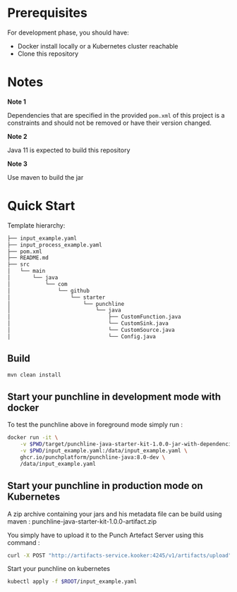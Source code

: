 # Prerequisites

For development phase, you should have:

- Docker install locally or a Kubernetes cluster reachable
- Clone this repository

# Notes

**Note 1**

Dependencies that are specified in the provided `pom.xml` of this project is a constraints and should not be removed or have their version changed.

**Note 2**

Java 11 is expected to build this repository

**Note 3**

Use maven to build the jar

# Quick Start

Template hierarchy:

```sh
├── input_example.yaml
├── input_process_example.yaml
├── pom.xml
├── README.md
├── src
│   └── main
│       └── java
│           └── com
│               └── github
│                   └── starter
│                       └── punchline
│                           └── java
│                               ├── CustomFunction.java
│                               └── CustomSink.java
│                               └── CustomSource.java
│                               └── Config.java
```

## Build 

```sh
mvn clean install
```

## Start your punchline in development mode with docker

To test the punchline above in foreground mode simply run : 

```sh
docker run -it \
    -v $PWD/target/punchline-java-starter-kit-1.0.0-jar-with-dependencies.jar:/opt/punch/extlib/storm/punchline-java-starter-kit-1.0.0-jar-with-dependencies.jar \
    -v $PWD/input_example.yaml:/data/input_example.yaml \
    ghcr.io/punchplatform/punchline-java:8.0-dev \
    /data/input_example.yaml
```

## Start your punchline in production mode on Kubernetes

A zip archive containing your jars and his metadata file can be build using maven : punchline-java-starter-kit-1.0.0-artifact.zip

You simply have to upload it to the Punch Artefact Server using this command :

```sh
curl -X POST "http://artifacts-service.kooker:4245/v1/artifacts/upload" -F artifact=@target/punchline-java-starter-kit-1.0.0-artefact.zip -F override=true
```
Start your punchline on kubernetes 

```sh
kubectl apply -f $ROOT/input_example.yaml
```
